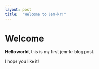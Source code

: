 ```yaml
---
layout: post
title:  "Welcome to Jem-kr!"
---
```


# Welcome

**Hello world**, this is my first jem-kr blog post.

I hope you like it!

